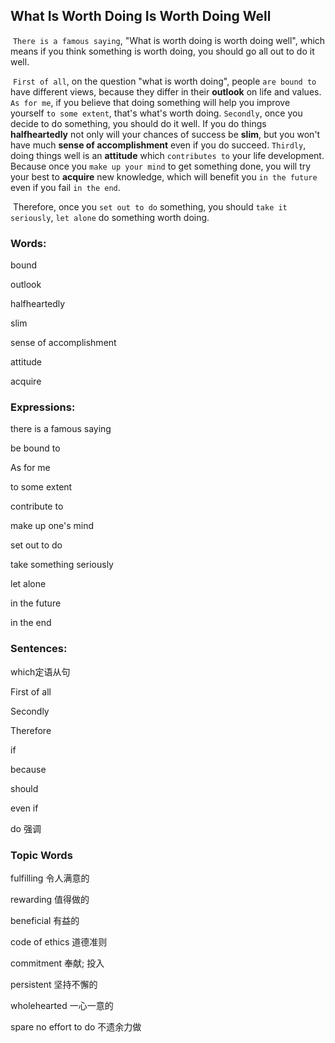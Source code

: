 ## What Is Worth Doing Is Worth Doing Well

​		`There is a famous saying`, "What is worth doing is worth doing well", which means if you think something is worth doing, you should go all out to do it well.

​		`First of all`, on the question "what is worth doing", people `are bound to` have different views, because they differ in their **outlook** on life and values. `As for me`, if you believe that doing something will help you improve yourself `to some extent`, that's what's worth doing. `Secondly`, once you decide to do something, you should do it well. If you do things **halfheartedly** not only will your chances of success be **slim**, but you won't have much **sense of accomplishment** even if you do succeed. `Thirdly`, doing things well is an **attitude** which `contributes to` your life development. Because once you `make up your mind` to get something done, you will try your best to **acquire** new knowledge, which will benefit you `in the future` even if you fail `in the end`.

​		Therefore, once you `set out to do` something, you should `take it seriously`, `let alone` do something worth doing.



### Words:

bound

outlook

halfheartedly

slim

sense of accomplishment

attitude

acquire



### Expressions:

there is a famous saying

be bound to

As for me

to some extent

contribute to

make up one's mind

set out to do

take something seriously

let alone

in the future

in the end



### Sentences:

which定语从句

First of all

Secondly

Therefore

if

because

should

even if

do 强调



### Topic Words

fulfilling  令人满意的

rewarding  值得做的

beneficial  有益的

code of ethics  道德准则

commitment  奉献; 投入

persistent  坚持不懈的

wholehearted  一心一意的

spare no effort to do  不遗余力做